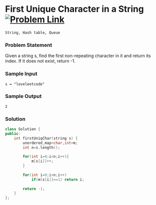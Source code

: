 
# First Unique Character in a String &ensp;  [![Problem Link](https://img.shields.io/badge/-LeetCode-FFA116?style=for-the-badge&logo=LeetCode&logoColor=black)](https://leetcode.com/problems/first-unique-character-in-a-string/description/)

```
String, Hash table, Queue
``` 
### Problem Statement 
Given a string s, find the first non-repeating character in it and return its index. If it does not exist, return -1.

### Sample Input
```
s = "loveleetcode"
```
### Sample Output
```
2
```

### Solution
```cpp
class Solution {
public:
    int firstUniqChar(string s) {
        unordered_map<char,int>m;
        int n=s.length();
        
        for(int i=0;i<n;i++){
            m[s[i]]++;
        }
        
        for(int i=0;i<n;i++)
            if(m[s[i]]==1) return i;
        
        return -1;
    }
};
```